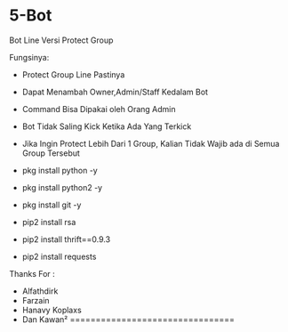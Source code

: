 # 5-Bot

Bot Line Versi Protect Group

Fungsinya:
- Protect Group Line Pastinya
- Dapat Menambah Owner,Admin/Staff Kedalam Bot
- Command Bisa Dipakai oleh Orang Admin
- Bot Tidak Saling Kick Ketika Ada Yang Terkick
- Jika Ingin Protect Lebih Dari 1 Group, Kalian Tidak Wajib ada di Semua Group Tersebut

- pkg install python -y
- pkg install python2 -y
- pkg install git -y
- pip2 install rsa
- pip2 install thrift==0.9.3
- pip2 install requests

Thanks For :
- Alfathdirk
- Farzain
- Hanavy Koplaxs
- Dan Kawan²
================================

